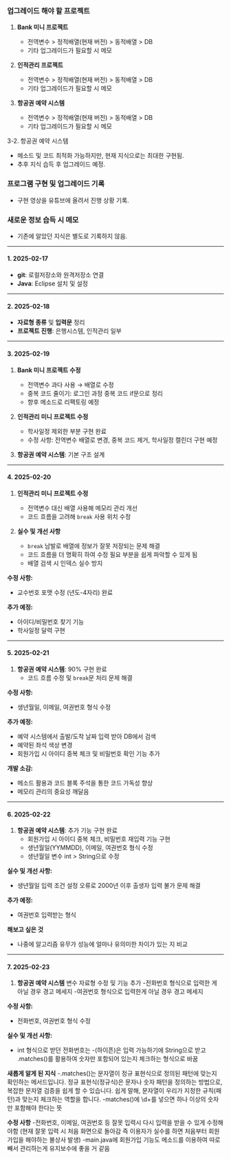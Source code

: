 ### 업그레이드 해야 할 프로젝트
1. **Bank 미니 프로젝트**  
   - 전역변수 > 정적배열(현재 버전) > 동적배열 > DB  
   - 기타 업그레이드가 필요할 시 메모

2. **인적관리 프로젝트**  
   - 전역변수 > 정적배열(현재 버전) > 동적배열 > DB  
   - 기타 업그레이드가 필요할 시 메모

3. **항공권 예약 시스템**
   - 전역변수 > 정적배열(현재 버전) > 동적배열 > DB  
   - 기타 업그레이드가 필요할 시 메모

3-2. 항공권 예약 시스템  
- 메소드 및 코드 최적화 가능하지만, 현재 지식으로는 최대한 구현됨.  
- 추후 지식 습득 후 업그레이드 예정.

### 프로그램 구현 및 업그레이드 기록
- 구현 영상을 유튜브에 올려서 진행 상황 기록.

### 새로운 정보 습득 시 메모
- 기존에 알았던 지식은 별도로 기록하지 않음.

---

#### 1. 2025-02-17
- **git**: 로컬저장소와 원격저장소 연결
- **Java**: Eclipse 설치 및 설정

---

#### 2. 2025-02-18
- **자료형 종류** 및 **입력문** 정리
- **프로젝트 진행**: 은행시스템, 인적관리 일부

---

#### 3. 2025-02-19
1. **Bank 미니 프로젝트 수정**  
   - 전역변수 과다 사용 → 배열로 수정  
   - 중복 코드 줄이기: 로그인 과정 중복 코드 if문으로 정리  
   - 향후 메소드로 리팩토링 예정

2. **인적관리 미니 프로젝트 수정**  
   - 학사일정 제외한 부분 구현 완료  
   - 수정 사항: 전역변수 배열로 변경, 중복 코드 제거, 학사일정 캘린더 구현 예정

3. **항공권 예약 시스템**: 기본 구조 설계

---

#### 4. 2025-02-20
1. **인적관리 미니 프로젝트 수정**  
   - 전역변수 대신 배열 사용해 메모리 관리 개선  
   - 코드 흐름을 고려해 `break` 사용 위치 수정

2. **실수 및 개선 사항**  
   - `break` 남발로 배열에 정보가 잘못 저장되는 문제 해결  
   - 코드 흐름을 더 명확히 하여 수정 필요 부분을 쉽게 파악할 수 있게 됨  
   - 배열 검색 시 인덱스 실수 방지

**수정 사항:**
- 교수번호 포맷 수정 (년도-4자리) 완료

**추가 예정:**
- 아이디/비밀번호 찾기 기능  
- 학사일정 달력 구현

---

#### 5. 2025-02-21
1. **항공권 예약 시스템**: 90% 구현 완료  
   - 코드 흐름 수정 및 `break`문 처리 문제 해결

**수정 사항:**
- 생년월일, 이메일, 여권번호 형식 수정

**추가 예정:**
- 예약 시스템에서 출발/도착 날짜 입력 받아 DB에서 검색  
- 예약된 좌석 색상 변경  
- 회원가입 시 아이디 중복 체크 및 비밀번호 확인 기능 추가

**개발 소감:**
- 메소드 활용과 코드 블록 주석을 통한 코드 가독성 향상  
- 메모리 관리의 중요성 깨달음

---

#### 6. 2025-02-22
1. **항공권 예약 시스템**: 추가 기능 구현 완료  
   - 회원가입 시 아이디 중복 체크, 비밀번호 재입력 기능 구현  
   - 생년월일(YYMMDD), 이메일, 여권번호 형식 수정
   - 생년월일 변수 int > String으로 수정

**실수 및 개선 사항:**
- 생년월일 입력 조건 설정 오류로 2000년 이후 출생자 입력 불가 문제 해결

**추가 예정:**
- 여권번호 입력받는 형식

**해보고 싶은 것**
- 나중에 알고리즘 유무가 성능에 얼마나 유의미한 차이가 있는 지 비교

---

#### 7. 2025-02-23
1. **항공권 예약 시스템** 변수 자료형 수정 및 기능 추가
   -전화번호 형식으로 입력한 게 아닐 경우 경고 메세지
   -여권번호 형식으로 입력한게 아닐 경우 경고 메세지

**수정 사항:**
- 전화번호, 여권번호 형식 수정

**실수 및 개선 사항:**
- int 형식으로 받던 전화번호는 -(하이픈)은 입력 가능하기에 String으로 받고 .matches()를 활용하여 숫자만 포함되어 있는지 체크하는 형식으로 바꿈

**새롭게 알게 된 지식**
-.matches()는 문자열이 정규 표현식으로 정의된 패턴에 맞는지 확인하는 메서드입니다.
 정규 표현식(정규식)은 문자나 숫자 패턴을 정의하는 방법으로, 복잡한 문자열 검증을 쉽게 할 수 있습니다.
 쉽게 말해, 문자열이 우리가 지정한 규칙(패턴)과 맞는지 체크하는 역할을 합니다.
 -matches()에 \\d+를 넣으면 하나 이상의 숫자만 포함해야 한다는 뜻

 **수정 사항**
 -전화번호, 이메일, 여권번호 등 잘못 입력시 다시 입력을 받을 수 있게 수정해야함 (현재 잘못 입력 시 처음 화면으로 돌아감 즉 이용자가 실수를 하면 처음부터 회원가입을 해야하는 불상사 발생)
 -main.java에 회원가입 기능도 메소드를 이용하여 따로 빼서 관리하는게 유지보수에 좋을 거 같음


